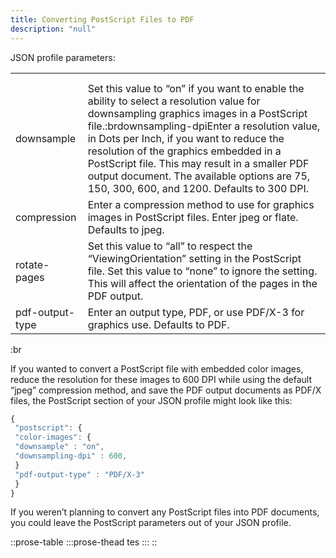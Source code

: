 ```yaml
---
title: Converting PostScript Files to PDF
description: "null"
---
```


JSON profile parameters:

|                 |                                                                                                                                                                                                                                                                                                                                                                                                                               |
| --------------- | ----------------------------------------------------------------------------------------------------------------------------------------------------------------------------------------------------------------------------------------------------------------------------------------------------------------------------------------------------------------------------------------------------------------------------- |
|                 |                                                                                                                                                                                                                                                                                                                                                                                                                               |
|                 |                                                                                                                                                                                                                                                                                                                                                                                                                               |
| downsample      | Set this value to “on” if you want to enable the ability to select a resolution value for downsampling graphics images in a PostScript file.\:brdownsampling-dpiEnter a resolution value, in Dots per Inch, if you want to reduce the resolution of the graphics embedded in a PostScript file. This may result in a smaller PDF output document. The available options are 75, 150, 300, 600, and 1200. Defaults to 300 DPI. |
| compression     | Enter a compression method to use for graphics images in PostScript files. Enter jpeg or flate. Defaults to jpeg.                                                                                                                                                                                                                                                                                                             |
| rotate-pages    | Set this value to “all” to respect the “ViewingOrientation” setting in the PostScript file. Set this value to “none” to ignore the setting. This will affect the orientation of the pages in the PDF output.                                                                                                                                                                                                                  |
| pdf-output-type | Enter an output type, PDF, or use PDF/X-3 for graphics use. Defaults to PDF.                                                                                                                                                                                                                                                                                                                                                  |

:br

If you wanted to convert a PostScript file with embedded color images, reduce the resolution for these images to 600 DPI while using the default “jpeg” compression method, and save the PDF output documents as PDF/X files, the PostScript section of your JSON profile might look like this:

```js
{
 "postscript": {
 "color-images": {
 "downsample" : "on",
 "downsampling-dpi" : 600,
 }
 "pdf-output-type" : "PDF/X-3"
 }
}
```

If you weren’t planning to convert any PostScript files into PDF documents, you could leave the PostScript parameters out of your JSON profile.

::prose-table
  :::prose-thead
  tes
  :::
::
